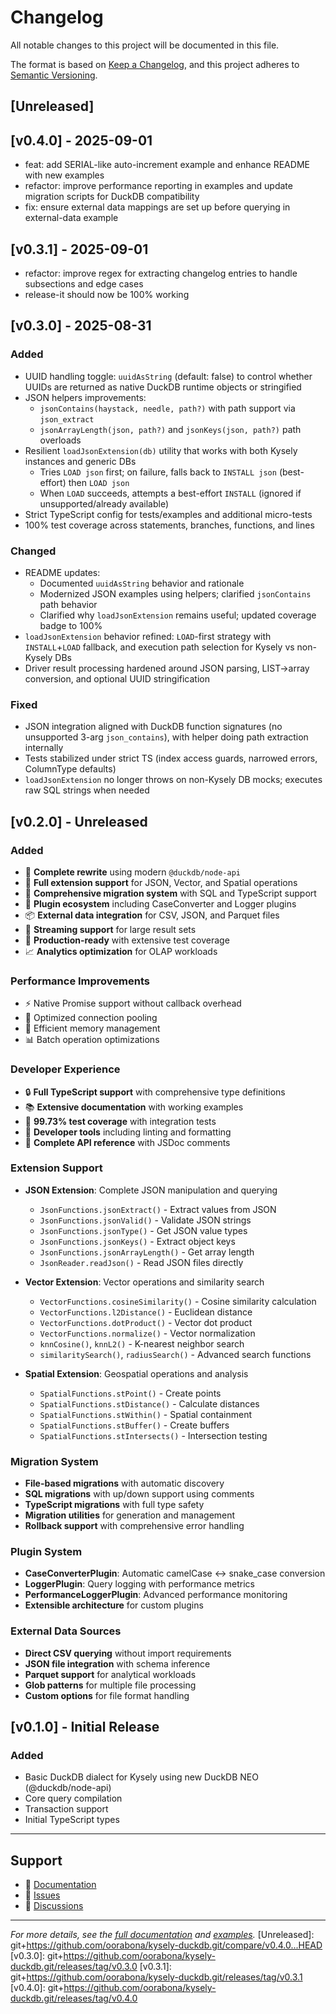 # Changelog

All notable changes to this project will be documented in this file.

The format is based on [Keep a Changelog](https://keepachangelog.com/en/1.0.0/),
and this project adheres to [Semantic Versioning](https://semver.org/spec/v2.0.0.html).

## [Unreleased]

## [v0.4.0] - 2025-09-01

- feat: add SERIAL-like auto-increment example and enhance README with new examples
- refactor: improve performance reporting in examples and update migration scripts for DuckDB compatibility
- fix: ensure external data mappings are set up before querying in external-data example

## [v0.3.1] - 2025-09-01

- refactor: improve regex for extracting changelog entries to handle subsections and edge cases
- release-it should now be 100% working

## [v0.3.0] - 2025-08-31

### Added
- UUID handling toggle: `uuidAsString` (default: false) to control whether UUIDs are returned as native DuckDB runtime objects or stringified
- JSON helpers improvements:
  - `jsonContains(haystack, needle, path?)` with path support via `json_extract`
  - `jsonArrayLength(json, path?)` and `jsonKeys(json, path?)` path overloads
- Resilient `loadJsonExtension(db)` utility that works with both Kysely instances and generic DBs
  - Tries `LOAD json` first; on failure, falls back to `INSTALL json` (best-effort) then `LOAD json`
  - When `LOAD` succeeds, attempts a best-effort `INSTALL` (ignored if unsupported/already available)
- Strict TypeScript config for tests/examples and additional micro-tests
- 100% test coverage across statements, branches, functions, and lines

### Changed
- README updates:
  - Documented `uuidAsString` behavior and rationale
  - Modernized JSON examples using helpers; clarified `jsonContains` path behavior
  - Clarified why `loadJsonExtension` remains useful; updated coverage badge to 100%
- `loadJsonExtension` behavior refined: `LOAD`-first strategy with `INSTALL`+`LOAD` fallback, and execution path selection for Kysely vs non-Kysely DBs
- Driver result processing hardened around JSON parsing, LIST→array conversion, and optional UUID stringification

### Fixed
- JSON integration aligned with DuckDB function signatures (no unsupported 3-arg `json_contains`), with helper doing path extraction internally
- Tests stabilized under strict TS (index access guards, narrowed errors, ColumnType defaults)
- `loadJsonExtension` no longer throws on non-Kysely DB mocks; executes raw SQL strings when needed

## [v0.2.0] - Unreleased

### Added
- 🎯 **Complete rewrite** using modern `@duckdb/node-api`
- 🧩 **Full extension support** for JSON, Vector, and Spatial operations
- 🔄 **Comprehensive migration system** with SQL and TypeScript support
- 🔌 **Plugin ecosystem** including CaseConverter and Logger plugins
- 📦 **External data integration** for CSV, JSON, and Parquet files
- 🌊 **Streaming support** for large result sets
- 🧪 **Production-ready** with extensive test coverage
- 📈 **Analytics optimization** for OLAP workloads

### Performance Improvements
- ⚡ Native Promise support without callback overhead
- 🚀 Optimized connection pooling
- 💾 Efficient memory management
- 📊 Batch operation optimizations

### Developer Experience
- 🔒 **Full TypeScript support** with comprehensive type definitions
- 📚 **Extensive documentation** with working examples
- 🧪 **99.73% test coverage** with integration tests
- 🔧 **Developer tools** including linting and formatting
- 📖 **Complete API reference** with JSDoc comments

### Extension Support
- **JSON Extension**: Complete JSON manipulation and querying
  - `JsonFunctions.jsonExtract()` - Extract values from JSON
  - `JsonFunctions.jsonValid()` - Validate JSON strings
  - `JsonFunctions.jsonType()` - Get JSON value types
  - `JsonFunctions.jsonKeys()` - Extract object keys
  - `JsonFunctions.jsonArrayLength()` - Get array length
  - `JsonReader.readJson()` - Read JSON files directly

- **Vector Extension**: Vector operations and similarity search
  - `VectorFunctions.cosineSimilarity()` - Cosine similarity calculation
  - `VectorFunctions.l2Distance()` - Euclidean distance
  - `VectorFunctions.dotProduct()` - Vector dot product
  - `VectorFunctions.normalize()` - Vector normalization
  - `knnCosine()`, `knnL2()` - K-nearest neighbor search
  - `similaritySearch()`, `radiusSearch()` - Advanced search functions

- **Spatial Extension**: Geospatial operations and analysis
  - `SpatialFunctions.stPoint()` - Create points
  - `SpatialFunctions.stDistance()` - Calculate distances
  - `SpatialFunctions.stWithin()` - Spatial containment
  - `SpatialFunctions.stBuffer()` - Create buffers
  - `SpatialFunctions.stIntersects()` - Intersection testing

### Migration System
- **File-based migrations** with automatic discovery
- **SQL migrations** with up/down support using comments
- **TypeScript migrations** with full type safety
- **Migration utilities** for generation and management
- **Rollback support** with comprehensive error handling

### Plugin System
- **CaseConverterPlugin**: Automatic camelCase ↔ snake_case conversion
- **LoggerPlugin**: Query logging with performance metrics
- **PerformanceLoggerPlugin**: Advanced performance monitoring
- **Extensible architecture** for custom plugins

### External Data Sources
- **Direct CSV querying** without import requirements
- **JSON file integration** with schema inference
- **Parquet support** for analytical workloads
- **Glob patterns** for multiple file processing
- **Custom options** for file format handling

## [v0.1.0] - Initial Release

### Added
- Basic DuckDB dialect for Kysely using new DuckDB NEO (@duckdb/node-api)
- Core query compilation
- Transaction support
- Initial TypeScript types

---

## Support

- 📖 [Documentation](README.md)
- 🐛 [Issues](https://github.com/oorabona/kysely-duckdb/issues)
- 💬 [Discussions](https://github.com/oorabona/kysely-duckdb/discussions)

---

*For more details, see the [full documentation](README.md) and [examples](examples/).*
[Unreleased]: git+https://github.com/oorabona/kysely-duckdb.git/compare/v0.4.0...HEAD
[v0.3.0]: git+https://github.com/oorabona/kysely-duckdb.git/releases/tag/v0.3.0
[v0.3.1]: git+https://github.com/oorabona/kysely-duckdb.git/releases/tag/v0.3.1
[v0.4.0]: git+https://github.com/oorabona/kysely-duckdb.git/releases/tag/v0.4.0